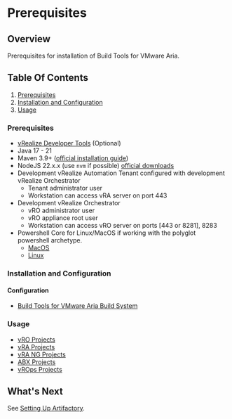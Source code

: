 # Prerequisites

[//]: # (TODO: Update the links in the Use section after the files are moved)
[//]: # (TODO: More in Installation section?)
[//]: # (TODO: Replace all references of the setup-workstation.md to point to Prerequisites.md)

## Overview

Prerequisites for installation of Build Tools for VMware Aria.

## Table Of Contents

1. [Prerequisites](#prerequisites)
2. [Installation and Configuration](#installation-and-configuration)
3. [Usage](#usage)

### Prerequisites

- [vRealize Developer Tools](https://github.com/vmware/vrealize-developer-tools) (Optional)
- Java 17 - 21
- Maven 3.9+ ([official installation guide](https://maven.apache.org/install.html))
- NodeJS 22.x.x (use `nvm` if possible) [official downloads](https://nodejs.org/en/download/releases/)
- Development vRealize Automation Tenant configured with development vRealize Orchestrator
  - Tenant administrator user
  - Workstation can access vRA server on port 443
- Development vRealize Orchestrator
  - vRO administrator user
  - vRO appliance root user
  - Workstation can access vRO server on ports [443 or 8281], 8283
- Powershell Core for Linux/MacOS if working with the polyglot powershell archetype.
  - [MacOS]( https://docs.microsoft.com/en-us/powershell/scripting/install/installing-powershell-on-macos )
  - [Linux]( https://docs.microsoft.com/en-us/powershell/scripting/install/installing-powershell-on-linux )

### Installation and Configuration

#### Configuration

- [Build Tools for VMware Aria Build System](Setting%20Up%20Artifactory.md)

### Usage

- [vRO Projects](use-workstation-vro-project.md)
- [vRA Projects](use-workstation-vra-project.md)
- [vRA NG Projects](use-workstation-vra-ng-project.md)
- [ABX Projects](use-workstation-abx-project.md)
- [vROps Projects](use-workstation-vrops-project.md)

## What's Next

See [Setting Up Artifactory](./Setting%20Up%20Artifactory.md).
